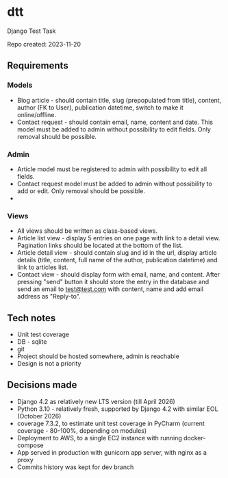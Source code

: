 # dtt
Django Test Task

Repo created: 2023-11-20

## Requirements
### Models
* Blog article - should contain title, slug (prepopulated from title), content, author (FK to User), publication datetime, switch to make it online/offline.
* Contact request - should contain email, name, content and date. This model must be added to admin without possibility to edit fields. Only removal should be possible.

### Admin
* Article model must be registered to admin with possibility to edit all fields.
* Contact request model must be added to admin without possibility to add or edit. Only removal should be possible.
* 
### Views
* All views should be written as class-based views.
* Article list view - display 5 entries on one page with link to a detail view. Pagination links should be located at the bottom of the list.
* Article detail view - should contain slug and id in the url, display article details (title, content, full name of the author, publication datetime) and link to articles list.
* Contact view - should display form with email, name, and content. After pressing "send" button it should store the entry in the database and send an email to test@test.com with content, name and add email address as "Reply-to".

## Tech notes
* Unit test coverage
* DB - sqlite
* git
* Project should be hosted somewhere, admin is reachable
* Design is not a priority

## Decisions made
* Django 4.2 as relatively new LTS version (till April 2026)
* Python 3.10 - relatively fresh, supported by Django 4.2 with similar EOL (October 2026)
* coverage 7.3.2, to estimate unit test coverage in PyCharm (current coverage - 80-100%, depending on modules)
* Deployment to AWS, to a single EC2 instance with running docker-compose
* App served in production with gunicorn app server, with nginx as a proxy
* Commits history was kept for dev branch
